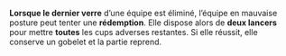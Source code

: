 **Lorsque le dernier verre** d’une équipe est éliminé, l’équipe en mauvaise posture peut tenter une **rédemption**. Elle dispose alors de **deux lancers** pour mettre **toutes** les cups adverses restantes. Si elle réussit, elle conserve un gobelet et la partie reprend.
